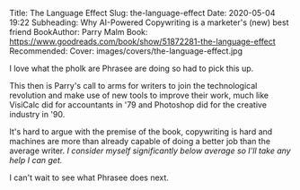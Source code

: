 Title: The Language Effect
Slug: the-language-effect
Date: 2020-05-04 19:22
Subheading: Why AI-Powered Copywriting is a marketer's (new) best friend
BookAuthor: Parry Malm
Book: https://www.goodreads.com/book/show/51872281-the-language-effect
Recommended:
Cover: images/covers/the-language-effect.jpg

I love what the pholk are Phrasee are doing so had to pick this up.

This then is Parry's call to arms for writers to join the technological revolution and make use of new tools to improve their work, much like VisiCalc did for accountants in '79 and Photoshop did for the creative industry in '90.

It's hard to argue with the premise of the book, copywriting is hard and machines are more than already capable of doing a better job than the average writer. *I consider myself significantly below average so I'll take any help I can get.*

I can't wait to see what Phrasee does next.